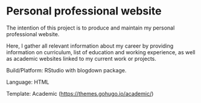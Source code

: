 # Personal professional website
The intention of this project is to produce and maintain my personal professional website.

Here, I gather all relevant information about my career by providing information on curriculum, list of education and working experience, as well as academic websites linked to my current work or projects.

Build/Platform: RStudio with blogdown package.

Language: HTML

Template: Academic (https://themes.gohugo.io/academic/)
